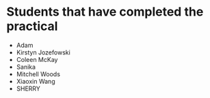 # Students that have completed the practical

- Adam
- Kirstyn Jozefowski
- Coleen McKay
- Sanika
- Mitchell Woods
- Xiaoxin Wang
- SHERRY

